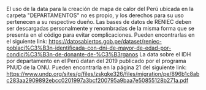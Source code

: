 El uso de la data para la creación de mapa de calor del Perú ubicada en la carpeta "DEPARTAMENTOS" no es propio, y los derechos para su uso pertenecen a su respectivo dueño.
Las bases de datos de RENIEC deben ser descargadas personalmente y renombradas de la misma forma que se presenta en el código para evitar complicaciones. Pueden encontrarlas en el siguiente link:
https://datosabiertos.gob.pe/dataset/reniec-poblaci%C3%B3n-identificada-con-dni-de-mayor-de-edad-por-condici%C3%B3n-de-donante-de-%C3%B3rganos
La data sobre el IDH por departamento en el Perú datan del 2019 publicado por el programa PNUD de la ONU. Pueden encontrarla en la página 21 del siguiente link:
https://www.undp.org/sites/g/files/zskgke326/files/migration/pe/896b1c8abc283aa2909892ebcc0201997a3bcf200795a9baa7e50855128b271a.pdf
